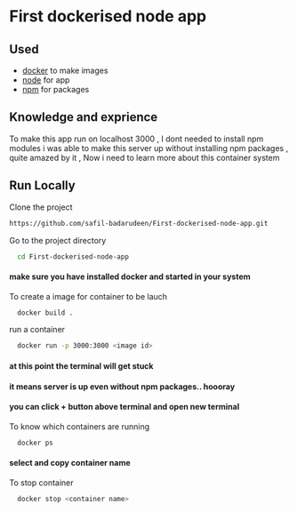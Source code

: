 
# First dockerised node app
 




## Used

 - [docker](https://www.docker.com/) to make images
 - [node](https://nodejs.org/en/) for app
 - [npm](https://www.npmjs.com/) for packages
 

## Knowledge and exprience

To make  this app run on localhost 3000 , I dont needed to install npm modules
i was able to make this server up without installing npm packages , quite amazed by it , Now i need to learn more about this container system


## Run Locally

Clone the project

```bash
https://github.com/safil-badarudeen/First-dockerised-node-app.git
```

Go to the project directory

```bash
  cd First-dockerised-node-app
```

#### make sure you have installed docker and started in your system

To create a image for container to be lauch

```bash
  docker build .
```

run a container
```bash
  docker run -p 3000:3000 <image id>
```



#### at this point the terminal will get stuck
#### it means server is up even without npm packages.. hoooray

#### you can click + button above terminal and open new terminal

To know which containers are  running
```bash
  docker ps
```

#### select and copy container name

To stop container
```bash
  docker stop <container name>
```
